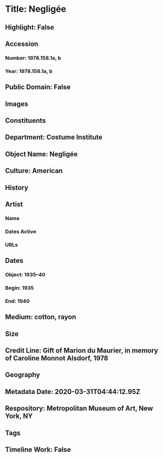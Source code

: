 # Title: Negligée
## Highlight: False
## Accession
### Number: 1978.158.1a, b
### Year: 1978.158.1a, b
## Public Domain: False
## Images
## Constituents
## Department: Costume Institute
## Object Name: Negligée
## Culture: American
## History
## Artist
### Name
### Dates Active
### URLs
## Dates
### Object: 1935–40
### Begin: 1935
### End: 1940
## Medium: cotton, rayon
## Size
## Credit Line: Gift of Marion du Maurier, in memory of Caroline Monnot Alsdorf, 1978
## Geography
## Metadata Date: 2020-03-31T04:44:12.95Z
## Respository: Metropolitan Museum of Art, New York, NY
## Tags
## Timeline Work: False